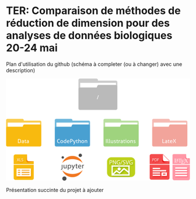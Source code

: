 # TER: Comparaison de méthodes de réduction de dimension pour des analyses de données biologiques 20-24 mai

Plan d'utilisation du github (schéma à completer (ou à changer) avec une description)

![schema](https://github.com/etudiantdatascience/TER-reduction-dimension/raw/master/Illustrations/SchemaOrganisation.png)

Présentation succinte du projet à ajouter
